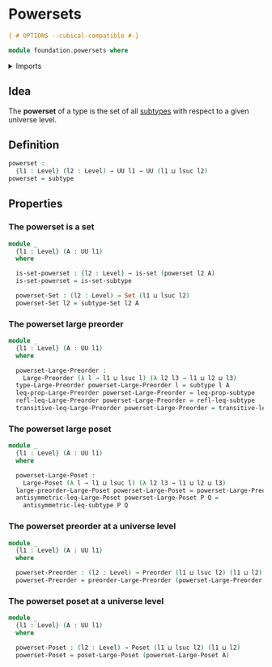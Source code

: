 # Powersets

```agda
{-# OPTIONS --cubical-compatible #-}

module foundation.powersets where
```

<details><summary>Imports</summary>

```agda
open import foundation.subtypes
open import foundation.universe-levels

open import foundation-core.sets

open import order-theory.large-posets
open import order-theory.large-preorders
open import order-theory.posets
open import order-theory.preorders
```

</details>

## Idea

The **powerset** of a type is the set of all
[subtypes](foundation-core.subtypes.md) with respect to a given universe level.

## Definition

```agda
powerset :
  {l1 : Level} (l2 : Level) → UU l1 → UU (l1 ⊔ lsuc l2)
powerset = subtype
```

## Properties

### The powerset is a set

```agda
module _
  {l1 : Level} (A : UU l1)
  where

  is-set-powerset : {l2 : Level} → is-set (powerset l2 A)
  is-set-powerset = is-set-subtype

  powerset-Set : (l2 : Level) → Set (l1 ⊔ lsuc l2)
  powerset-Set l2 = subtype-Set l2 A
```

### The powerset large preorder

```agda
module _
  {l1 : Level} (A : UU l1)
  where

  powerset-Large-Preorder :
    Large-Preorder (λ l → l1 ⊔ lsuc l) (λ l2 l3 → l1 ⊔ l2 ⊔ l3)
  type-Large-Preorder powerset-Large-Preorder l = subtype l A
  leq-prop-Large-Preorder powerset-Large-Preorder = leq-prop-subtype
  refl-leq-Large-Preorder powerset-Large-Preorder = refl-leq-subtype
  transitive-leq-Large-Preorder powerset-Large-Preorder = transitive-leq-subtype
```

### The powerset large poset

```agda
module _
  {l1 : Level} (A : UU l1)
  where

  powerset-Large-Poset :
    Large-Poset (λ l → l1 ⊔ lsuc l) (λ l2 l3 → l1 ⊔ l2 ⊔ l3)
  large-preorder-Large-Poset powerset-Large-Poset = powerset-Large-Preorder A
  antisymmetric-leq-Large-Poset powerset-Large-Poset P Q =
    antisymmetric-leq-subtype P Q
```

### The powerset preorder at a universe level

```agda
module _
  {l1 : Level} (A : UU l1)
  where

  powerset-Preorder : (l2 : Level) → Preorder (l1 ⊔ lsuc l2) (l1 ⊔ l2)
  powerset-Preorder = preorder-Large-Preorder (powerset-Large-Preorder A)
```

### The powerset poset at a universe level

```agda
module _
  {l1 : Level} (A : UU l1)
  where

  powerset-Poset : (l2 : Level) → Poset (l1 ⊔ lsuc l2) (l1 ⊔ l2)
  powerset-Poset = poset-Large-Poset (powerset-Large-Poset A)
```
